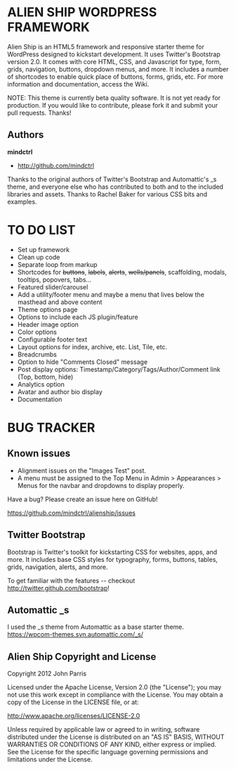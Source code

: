 ALIEN SHIP WORDPRESS FRAMEWORK
=============================

Alien Ship is an HTML5 framework and responsive starter theme for WordPress designed to kickstart development. It uses Twitter's Bootstrap version 2.0. It comes with core HTML, CSS, and Javascript for type, form, grids, navigation, buttons, dropdown menus, and more. It includes a number of shortcodes to enable quick place of buttons, forms, grids, etc. For more information and documentation, access the Wiki.

NOTE: This theme is currently beta quality software. It is not yet ready for production. If you would like to contribute, please fork it and submit your pull requests. Thanks!




Authors
-------

**mindctrl**
+ http://github.com/mindctrl


Thanks to the original authors of Twitter's Bootstrap and Automattic's _s theme, and everyone else who has contributed to both and to the included libraries and assets. Thanks to Rachel Baker for various CSS bits and examples.




TO DO LIST
==========

+ Set up framework
+ Clean up code
+ Separate loop from markup
+ Shortcodes for ~~buttons~~, ~~labels~~, ~~alerts~~, ~~wells/panels~~, scaffolding, modals, tooltips, popovers, tabs...
+ Featured slider/carousel
+ Add a utility/footer menu and maybe a menu that lives below the masthead and above content
+ Theme options page
+ Options to include each JS plugin/feature
+ Header image option
+ Color options
+ Configurable footer text
+ Layout options for index, archive, etc. List, Tile, etc.
+ Breadcrumbs
+ Option to hide "Comments Closed" message
+ Post display options: Timestamp/Category/Tags/Author/Comment link (Top, bottom, hide)
+ Analytics option
+ Avatar and author bio display
+ Documentation



BUG TRACKER
===========

Known issues
------------

+ Alignment issues on the "Images Test" post.
+ A menu must be assigned to the Top Menu in Admin > Appearances > Menus for the navbar and dropdowns to display properly.

Have a bug? Please create an issue here on GitHub!

https://github.com/mindctrl/alienship/issues





Twitter Bootstrap
-----------------

Bootstrap is Twitter's toolkit for kickstarting CSS for websites, apps, and more. It includes base CSS styles for typography, forms, buttons, tables, grids, navigation, alerts, and more.

To get familiar with the features -- checkout http://twitter.github.com/bootstrap!




Automattic _s
-------------

I used the _s theme from Automattic as a base starter theme.
https://wpcom-themes.svn.automattic.com/_s/




Alien Ship Copyright and License
---------------------------------------------

Copyright 2012 John Parris

Licensed under the Apache License, Version 2.0 (the "License");
you may not use this work except in compliance with the License.
You may obtain a copy of the License in the LICENSE file, or at:

   http://www.apache.org/licenses/LICENSE-2.0

Unless required by applicable law or agreed to in writing, software
distributed under the License is distributed on an "AS IS" BASIS,
WITHOUT WARRANTIES OR CONDITIONS OF ANY KIND, either express or implied.
See the License for the specific language governing permissions and
limitations under the License.
